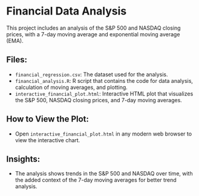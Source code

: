 # Financial Data Analysis

This project includes an analysis of the S&P 500 and NASDAQ closing prices, with a 7-day moving average and exponential moving average (EMA).

## Files:
- `financial_regression.csv`: The dataset used for the analysis.
- `financial_analysis.R`: R script that contains the code for data analysis, calculation of moving averages, and plotting.
- `interactive_financial_plot.html`: Interactive HTML plot that visualizes the S&P 500, NASDAQ closing prices, and 7-day moving averages.

## How to View the Plot:
- Open `interactive_financial_plot.html` in any modern web browser to view the interactive chart.

## Insights:
- The analysis shows trends in the S&P 500 and NASDAQ over time, with the added context of the 7-day moving averages for better trend analysis.
